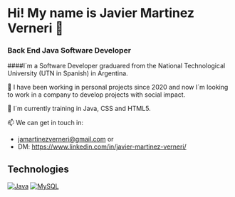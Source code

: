 # Hi! My name is Javier Martinez Verneri 👋
### Back End Java Software Developer


####I´m a Software Developer graduared from the National Technological University (UTN in Spanish) in Argentina.

🔭 I have been working in personal projects since 2020 and now I´m looking to work in a company to develop projects with social impact.

🌱 I´m currently training in Java, CSS and HTML5.  

📫 We can get in touch in:
- jamartinezverneri@gmail.com
or
- DM: https://www.linkedin.com/in/javier-martinez-verneri/

## Technologies
[![Java](https://img.shields.io/badge/Java-007396?style=for-the-badge&logo=java&logoColor=white&labelColor=101010)]()
[![MySQL](https://img.shields.io/badge/MySQL-4479A1?style=for-the-badge&logo=mysql&logoColor=white&labelColor=101010)]()
